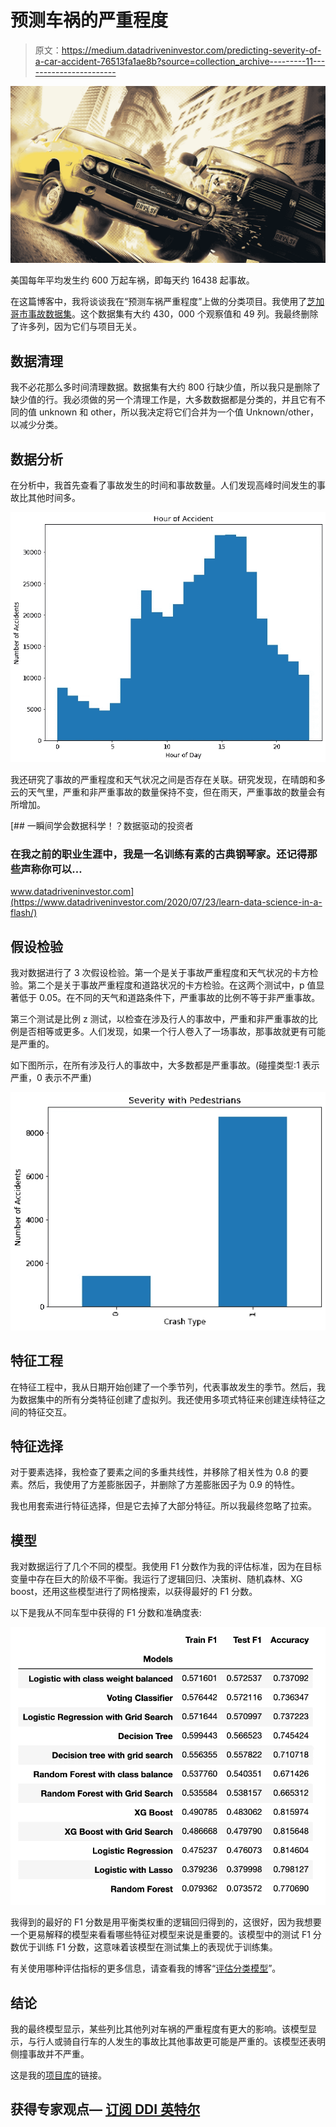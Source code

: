 # 预测车祸的严重程度

> 原文：<https://medium.datadriveninvestor.com/predicting-severity-of-a-car-accident-76513fa1ae8b?source=collection_archive---------11----------------------->

![](img/4fbfbd6b0f728688a4222fee0ffee373.png)

美国每年平均发生约 600 万起车祸，即每天约 16438 起事故。

在这篇博客中，我将谈谈我在“预测车祸严重程度”上做的分类项目。我使用了[芝加哥市事故数据集](https://data.cityofchicago.org/Transportation/Traffic-Crashes-Crashes/85ca-t3if)。这个数据集有大约 430，000 个观察值和 49 列。我最终删除了许多列，因为它们与项目无关。

## 数据清理

我不必花那么多时间清理数据。数据集有大约 800 行缺少值，所以我只是删除了缺少值的行。我必须做的另一个清理工作是，大多数数据都是分类的，并且它有不同的值 unknown 和 other，所以我决定将它们合并为一个值 Unknown/other，以减少分类。

## 数据分析

在分析中，我首先查看了事故发生的时间和事故数量。人们发现高峰时间发生的事故比其他时间多。

![](img/daa0ca42b0462b1a50a2ddd54d3afa39.png)

我还研究了事故的严重程度和天气状况之间是否存在关联。研究发现，在晴朗和多云的天气里，严重和非严重事故的数量保持不变，但在雨天，严重事故的数量会有所增加。

[](https://www.datadriveninvestor.com/2020/07/23/learn-data-science-in-a-flash/) [## 一瞬间学会数据科学！？数据驱动的投资者

### 在我之前的职业生涯中，我是一名训练有素的古典钢琴家。还记得那些声称你可以…

www.datadriveninvestor.com](https://www.datadriveninvestor.com/2020/07/23/learn-data-science-in-a-flash/) 

## 假设检验

我对数据进行了 3 次假设检验。第一个是关于事故严重程度和天气状况的卡方检验。第二个是关于事故严重程度和道路状况的卡方检验。在这两个测试中，p 值显著低于 0.05。在不同的天气和道路条件下，严重事故的比例不等于非严重事故。

第三个测试是比例 z 测试，以检查在涉及行人的事故中，严重和非严重事故的比例是否相等或更多。人们发现，如果一个行人卷入了一场事故，那事故就更有可能是严重的。

如下图所示，在所有涉及行人的事故中，大多数都是严重事故。(碰撞类型:1 表示严重，0 表示不严重)

![](img/54169e98c06b843dc0bed05e8492c62d.png)

## 特征工程

在特征工程中，我从日期开始创建了一个季节列，代表事故发生的季节。然后，我为数据集中的所有分类特征创建了虚拟列。我还使用多项式特征来创建连续特征之间的特征交互。

## 特征选择

对于要素选择，我检查了要素之间的多重共线性，并移除了相关性为 0.8 的要素。然后，我使用了方差膨胀因子，并删除了方差膨胀因子为 0.9 的特性。

我也用套索进行特征选择，但是它去掉了大部分特征。所以我最终忽略了拉索。

## 模型

我对数据运行了几个不同的模型。我使用 F1 分数作为我的评估标准，因为在目标变量中存在巨大的阶级不平衡。我运行了逻辑回归、决策树、随机森林、XG boost，还用这些模型进行了网格搜索，以获得最好的 F1 分数。

以下是我从不同车型中获得的 F1 分数和准确度表:

![](img/35ef162013da92dfbe5098d3dc4a2bf3.png)

我得到的最好的 F1 分数是用平衡类权重的逻辑回归得到的，这很好，因为我想要一个更易解释的模型来看看哪些特征对模型来说是重要的。该模型中的测试 F1 分数优于训练 F1 分数，这意味着该模型在测试集上的表现优于训练集。

有关使用哪种评估指标的更多信息，请查看我的博客“[评估分类模型](https://medium.com/@jagansingh_70690/evaluating-a-classification-model-21761632f61d)”。

## 结论

我的最终模型显示，某些列比其他列对车祸的严重程度有更大的影响。该模型显示，与行人或骑自行车的人发生的事故比其他事故更可能是严重的。该模型还表明侧撞事故并不严重。

这是我的[项目库](https://github.com/jagansingh93/Car_Accident_Injury_Prediction)的链接。

## 获得专家观点— [订阅 DDI 英特尔](https://datadriveninvestor.com/ddi-intel)